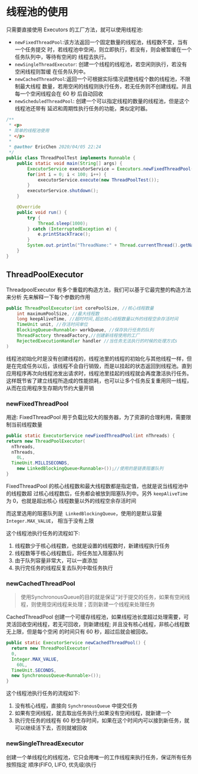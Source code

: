 # 线程池的使用

只需要直接使用 Executors 的工厂方法，就可以使用线程池:

- `newFixedThreadPool`:该方法返回一个固定数量的线程池，线程数不变，当有一个任务提交 时，若线程池中空闲，则立即执行，若没有，则会被暂缓在一个任务队列中，等待有空闲的 线程去执行。
- `newSingleThreadExecutor`: 创建一个线程的线程池，若空闲则执行，若没有空闲线程则暂缓 在任务队列中。 
- `newCachedThreadPool`:返回一个可根据实际情况调整线程个数的线程池，不限制最大线程 数量，若用空闲的线程则执行任务，若无任务则不创建线程。并且每一个空闲线程会在 60 秒 后自动回收
- `newScheduledThreadPool`: 创建一个可以指定线程的数量的线程池，但是这个线程池还带有 延迟和周期性执行任务的功能，类似定时器。

```java
/**
 * <p>
 * 简单的线程池使用
 * </p>
 *
 * @author EricChen 2020/04/05 22:24
 */
public class ThreadPoolTest implements Runnable {
    public static void main(String[] args) {
        ExecutorService executorService = Executors.newFixedThreadPool(3);
        for(int i = 0; i < 100; i++) {
            executorService.execute(new ThreadPoolTest());
        }
        executorService.shutdown();
    }

    @Override
    public void run() {
        try {
            Thread.sleep(1000);
        } catch (InterruptedException e) {
            e.printStackTrace();
        }
        System.out.println("ThreadName:" + Thread.currentThread().getName());
    }
}
```

## ThreadPoolExecutor

ThreadpoolExecutor 有多个重载的构造方法，我们可以基于它最完整的构造方法来分析 先来解释一下每个参数的作用

```java
public ThreadPoolExecutor(int corePoolSize, //核心线程数量
    int maximumPoolSize, //最大线程数
    long keepAliveTime, //超时时间,超出核心线程数量以外的线程空余存活时间
    TimeUnit unit, //存活时间单位
    BlockingQueue<Runnable> workQueue, //保存执行任务的队列 
    ThreadFactory threadFactory,//创建新线程使用的工厂 
    RejectedExecutionHandler handler //当任务无法执行的时候的处理方式s
)
```

线程池初始化时是没有创建线程的，线程池里的线程的初始化与其他线程一样，但是在完成任务以后，该线程不会自行销毁，而是以挂起的状态返回到线程池。直到应用程序再次向线程池发出请求时，线程池里挂起的线程就会再度激活执行任务。这样既节省了建立线程所造成的性能损耗，也可以让多个任务反复重用同一线程，从而在应用程序生存期内节约大量开销

### newFixedThreadPool

用途: FixedThreadPool 用于负载比较大的服务器，为了资源的合理利用，需要限制当前线程数量

```java
public static ExecutorService newFixedThreadPool(int nThreads) { 
return new ThreadPoolExecutor(
  nThreads, 
  nThreads,
	0L, 
  TimeUnit.MILLISECONDS,
	new LinkedBlockingQueue<Runnable>());//使用的是链表阻塞队列
}
```

FixedThreadPool 的核心线程数和最大线程数都是指定值，也就是说当线程池中的线程数超 过核心线程数后，任务都会被放到阻塞队列中。另外 `keepAliveTime`为 0，也就是超出核心 线程数量以外的线程空余存活时间

而这里选用的阻塞队列是` LinkedBlockingQueue`，使用的是默认容量 `Integer.MAX_VALUE`， 相当于没有上限

这个线程池执行任务的流程如下:

1. 线程数少于核心线程数，也就是设置的线程数时，新建线程执行任务
2. 线程数等于核心线程数后，将任务加入阻塞队列
3. 由于队列容量非常大，可以一直添加
4. 执行完任务的线程反复去队列中取任务执行

### newCachedThreadPool

> 使用SynchronousQueue的目的就是保证“对于提交的任务，如果有空闲线程，则使用空闲线程来处理；否则新建一个线程来处理任务

CachedThreadPool 创建一个可缓存线程池，如果线程池长度超过处理需要，可灵活回收空闲线程，若无可回收，则新建线程; 并且没有核心线程，非核心线程数无上限，但是每个空闲 的时间只有 60 秒，超过后就会被回收。

```java
public static ExecutorService newCachedThreadPool() { 
  return new ThreadPoolExecutor(
  0, 
  Integer.MAX_VALUE,
	60L,
  TimeUnit.SECONDS,
  new SynchronousQueue<Runnable>());
}
```

这个线程池执行任务的流程如下:

1. 没有核心线程，直接向 `SynchronousQueue` 中提交任务
2. 如果有空闲线程，就去取出任务执行;如果没有空闲线程，就新建一个
3. 执行完任务的线程有 60 秒生存时间，如果在这个时间内可以接到新任务，就可以继续活下去，否则就被回收

### newSingleThreadExecutor

创建一个单线程化的线程池，它只会用唯一的工作线程来执行任务，保证所有任务按照指定 顺序(FIFO, LIFO, 优先级)执行